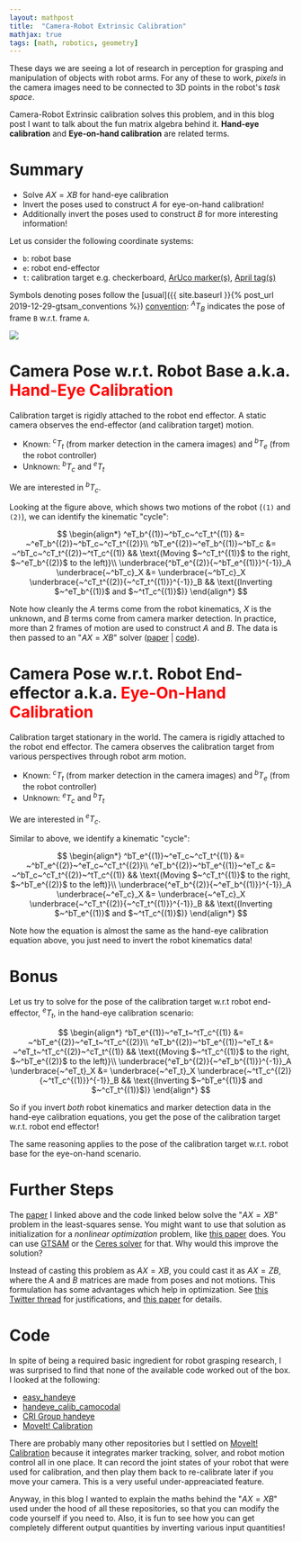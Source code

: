 ```yaml
---
layout: mathpost
title:  "Camera-Robot Extrinsic Calibration"
mathjax: true
tags: [math, robotics, geometry]
---
```


These days we are seeing a lot of research in perception for grasping and
manipulation of objects with robot arms. For any of these to work, _pixels_ in
the camera images need to be connected to 3D points in the robot's _task space_.

Camera-Robot Extrinsic calibration solves this problem, and in this blog post I
want to talk about the fun matrix algebra behind it. **Hand-eye calibration**
and **Eye-on-hand calibration** are related terms.

# Summary
- Solve $AX=XB$ for hand-eye calibration
- Invert the poses used to construct $A$ for eye-on-hand calibration!
- Additionally invert the poses used to construct $B$ for more interesting
information!

Let us consider the following coordinate systems:
- `b`: robot base
- `e`: robot end-effector
- `t`: calibration target e.g. checkerboard,
[ArUco marker(s)](https://www.uco.es/investiga/grupos/ava/node/26),
[April tag(s)](https://april.eecs.umich.edu/software/apriltag)

Symbols denoting poses follow the
[usual]({{ site.baseurl }}{% post_url 2019-12-29-gtsam_conventions %})
[convention](https://gtsam.org/gtsam.org/2020/06/28/gtsam-conventions.html):
$^AT_B$ indicates the pose of frame `B` w.r.t. frame `A`.

<img src="{{site.baseurl}}/assets/images/handeye_calib.jpg">

# Camera Pose w.r.t. Robot Base a.k.a. <span style="color:red">Hand-Eye Calibration</span>

Calibration target is rigidly attached to the robot end effector. A static
camera observes the end-effector (and calibration target) motion.
- Known: $^cT_t$ (from marker detection in the camera images) and
$^bT_e$ (from the robot controller)
- Unknown: $^bT_c$ and $^eT_t$

We are interested in $^bT_c$.

Looking at the figure above, which shows two motions of the robot
(`(1)` and `(2)`), we can identify the kinematic "cycle":

$$
\begin{align*}
^eT_b^{(1)}~^bT_c~^cT_t^{(1)} &= ~^eT_b^{(2)}~^bT_c~^cT_t^{(2)}\\
^bT_e^{(2)}~^eT_b^{(1)}~^bT_c &= ~^bT_c~^cT_t^{(2)}~^tT_c^{(1)} &&
\text{(Moving $~^cT_t^{(1)}$ to the right, $~^eT_b^{(2)}$ to the left)}\\
\underbrace{^bT_e^{(2)}{~^bT_e^{(1)}}^{-1}}_A
\underbrace{~^bT_c}_X &=
\underbrace{~^bT_c}_X
\underbrace{~^cT_t^{(2)}{~^cT_t^{(1)}}^{-1}}_B &&
\text{(Inverting $~^eT_b^{(1)}$ and $~^tT_c^{(1)}$)}
\end{align*}
$$

Note how cleanly the $A$ terms come from the robot kinematics, $X$ is the 
unknown, and $B$ terms come from camera marker detection. In practice, more than
2 frames of motion are used to construct $A$ and $B$. The data is then passed to
an "$AX=XB$" solver
([paper](https://journals.sagepub.com/doi/10.1177/02783649922066213) |
[code](https://github.com/crigroup/handeye)).

# Camera Pose w.r.t. Robot End-effector a.k.a. <span style="color:red">Eye-On-Hand Calibration</span>

Calibration target stationary in the world. The camera is rigidly attached to
the robot end effector. The camera observes the calibration target from various
perspectives through robot arm motion.
- Known: $^cT_t$ (from marker detection in the camera images) and
$^bT_e$ (from the robot controller)
- Unknown: $^eT_c$ and $^bT_t$

We are interested in $^eT_c$.

Similar to above, we identify a kinematic "cycle":

$$
\begin{align*}
^bT_e^{(1)}~^eT_c~^cT_t^{(1)} &= ~^bT_e^{(2)}~^eT_c~^cT_t^{(2)}\\
^eT_b^{(2)}~^bT_e^{(1)}~^eT_c &= ~^bT_c~^cT_t^{(2)}~^tT_c^{(1)} &&
\text{(Moving $~^cT_t^{(1)}$ to the right, $~^bT_e^{(2)}$ to the left)}\\
\underbrace{^eT_b^{(2)}{~^eT_b^{(1)}}^{-1}}_A
\underbrace{~^eT_c}_X &=
\underbrace{~^eT_c}_X
\underbrace{~^cT_t^{(2)}{~^cT_t^{(1)}}^{-1}}_B &&
\text{(Inverting $~^bT_e^{(1)}$ and $~^tT_c^{(1)}$)}
\end{align*}
$$

Note how the equation is almost the same as the hand-eye calibration equation
above, you just need to invert the robot kinematics data!

# Bonus

Let us try to solve for the pose of the calibration target w.r.t robot end-effector,
$^eT_t$, in the hand-eye calibration scenario:

$$
\begin{align*}
^bT_e^{(1)}~^eT_t~^tT_c^{(1)} &= ~^bT_e^{(2)}~^eT_t~^tT_c^{(2)}\\
^eT_b^{(2)}~^bT_e^{(1)}~^eT_t &= ~^eT_t~^tT_c^{(2)}~^cT_t^{(1)} &&
\text{(Moving $~^tT_c^{(1)}$ to the right, $~^bT_e^{(2)}$ to the left)}\\
\underbrace{^eT_b^{(2)}{~^eT_b^{(1)}}^{-1}}_A
\underbrace{~^eT_t}_X &=
\underbrace{~^eT_t}_X
\underbrace{~^tT_c^{(2)}{~^tT_c^{(1)}}^{-1}}_B &&
\text{(Inverting $~^bT_e^{(1)}$ and $~^cT_t^{(1)}$)}
\end{align*}
$$

So if you invert _both_ robot kinematics and marker detection data in the 
hand-eye calibration equations, you get the pose of the calibration target w.r.t.
robot end effector!

The same reasoning applies to the pose of the calibration target w.r.t. robot
base for the eye-on-hand scenario.

# Further Steps
The [paper](https://journals.sagepub.com/doi/10.1177/02783649922066213) I linked
above and the code linked below solve the "$AX=XB$" problem in the least-squares
sense. You might want to use that solution as initialization for a
_nonlinear optimization_ problem, like
[this paper](https://link.springer.com/article/10.1007/s10514-013-9365-9) does.
You can use [GTSAM](https://gtsam.org) or the
[Ceres solver](http://ceres-solver.org) for that. Why would this improve the
solution?

Instead of casting this problem as $AX=XB$, you could cast it as $AX=ZB$, where
the $A$ and $B$ matrices are made from poses and not motions. This formulation
has some advantages which help in optimization. See
[this Twitter thread](https://twitter.com/5trobl/status/1341880981477707776?s=20)
for justifications, and
[this paper](https://ieeexplore.ieee.org/abstract/document/4059150) for details.

# Code

In spite of being a required basic ingredient for robot grasping research, I was 
surprised to find that none of the available code worked out of the box. I
looked at the following:
- [easy_handeye](https://github.com/IFL-CAMP/easy_handeye)
- [handeye_calib_camocodal](https://github.com/jhu-lcsr/handeye_calib_camodocal)
- [CRI Group handeye](https://github.com/crigroup/handeye)
- [MoveIt! Calibration](https://github.com/ros-planning/moveit_calibration)

There are probably many other repositories but I settled on 
[MoveIt! Calibration](https://github.com/ros-planning/moveit_calibration)
because it integrates marker tracking, solver, and robot motion control all in
one place. It can record the joint states of your robot that were used for 
calibration, and then play them back to re-calibrate later if you move your
camera. This is a very useful under-appreaciated feature.

Anyway, in this blog I wanted to explain the maths behind the "$AX=XB$" used 
under the hood of all these repositories, so that you can modify the code yourself
if you need to. Also, it is fun to see how you can get completely different output
quantities by inverting various input quantities!
